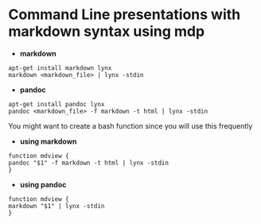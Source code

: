 # Command Line presentations with markdown syntax using mdp
* **markdown**

```shell
apt-get install markdown lynx
markdown <markdown_file> | lynx -stdin
```

* **pandoc**

```shell
apt-get install pandoc lynx
pandoc <markdown_file> -f markdown -t html | lynx -stdin
```

You might want to create a bash function since you will use this frequently

* **using markdown**
```shell
function mdview {
pandoc "$1" -f markdown -t html | lynx -stdin
}
```

* **using pandoc**

```shell
function mdview {
markdown "$1" | lynx -stdin
}
```
